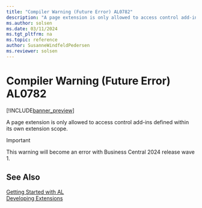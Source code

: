```yaml
---
title: "Compiler Warning (Future Error) AL0782"
description: "A page extension is only allowed to access control add-ins defined within its own extension scope."
ms.author: solsen
ms.date: 03/11/2024
ms.tgt_pltfrm: na
ms.topic: reference
author: SusanneWindfeldPedersen
ms.reviewer: solsen
---
```

[//]: # (START>DO_NOT_EDIT)
[//]: # (IMPORTANT:Do not edit any of the content between here and the END>DO_NOT_EDIT.)
[//]: # (Any modifications should be made in the .xml files in the ModernDev repo.)
# Compiler Warning (Future Error) AL0782

[!INCLUDE[banner_preview](../includes/banner_preview.md)]

A page extension is only allowed to access control add-ins defined within its own extension scope.


> [!IMPORTANT]
> This warning will become an error with Business Central 2024 release wave 1.  

[//]: # (IMPORTANT: END>DO_NOT_EDIT)
## See Also  
[Getting Started with AL](../devenv-get-started.md)  
[Developing Extensions](../devenv-dev-overview.md)  